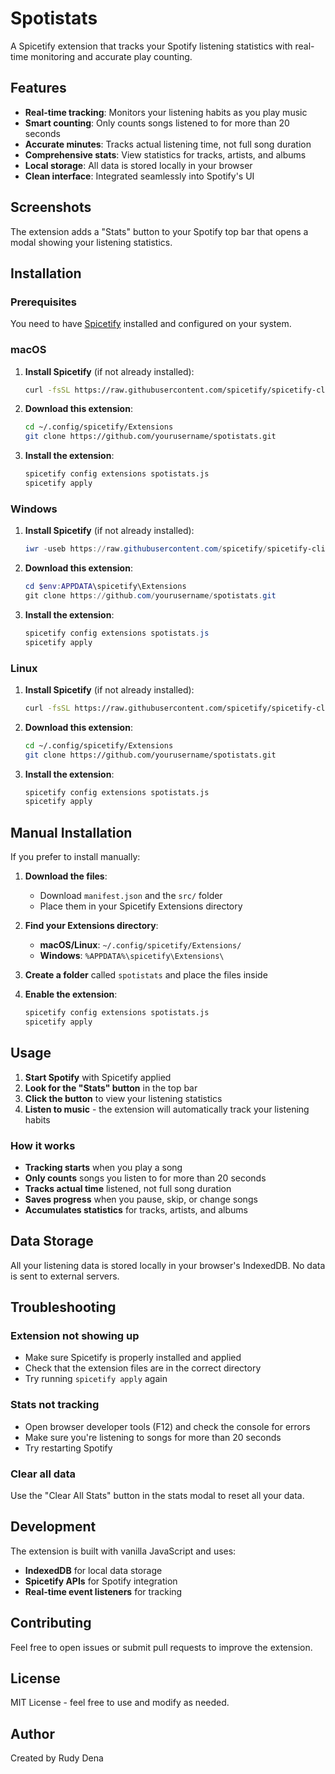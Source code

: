 # Spotistats

A Spicetify extension that tracks your Spotify listening statistics with real-time monitoring and accurate play counting.

## Features

- **Real-time tracking**: Monitors your listening habits as you play music
- **Smart counting**: Only counts songs listened to for more than 20 seconds
- **Accurate minutes**: Tracks actual listening time, not full song duration
- **Comprehensive stats**: View statistics for tracks, artists, and albums
- **Local storage**: All data is stored locally in your browser
- **Clean interface**: Integrated seamlessly into Spotify's UI

## Screenshots

The extension adds a "Stats" button to your Spotify top bar that opens a modal showing your listening statistics.

## Installation

### Prerequisites

You need to have [Spicetify](https://spicetify.app/) installed and configured on your system.

### macOS

1. **Install Spicetify** (if not already installed):
   ```bash
   curl -fsSL https://raw.githubusercontent.com/spicetify/spicetify-cli/master/install.sh | sh
   ```

2. **Download this extension**:
   ```bash
   cd ~/.config/spicetify/Extensions
   git clone https://github.com/yourusername/spotistats.git
   ```

3. **Install the extension**:
   ```bash
   spicetify config extensions spotistats.js
   spicetify apply
   ```

### Windows

1. **Install Spicetify** (if not already installed):
   ```powershell
   iwr -useb https://raw.githubusercontent.com/spicetify/spicetify-cli/master/install.ps1 | iex
   ```

2. **Download this extension**:
   ```powershell
   cd $env:APPDATA\spicetify\Extensions
   git clone https://github.com/yourusername/spotistats.git
   ```

3. **Install the extension**:
   ```powershell
   spicetify config extensions spotistats.js
   spicetify apply
   ```

### Linux

1. **Install Spicetify** (if not already installed):
   ```bash
   curl -fsSL https://raw.githubusercontent.com/spicetify/spicetify-cli/master/install.sh | sh
   ```

2. **Download this extension**:
   ```bash
   cd ~/.config/spicetify/Extensions
   git clone https://github.com/yourusername/spotistats.git
   ```

3. **Install the extension**:
   ```bash
   spicetify config extensions spotistats.js
   spicetify apply
   ```

## Manual Installation

If you prefer to install manually:

1. **Download the files**:
   - Download `manifest.json` and the `src/` folder
   - Place them in your Spicetify Extensions directory

2. **Find your Extensions directory**:
   - **macOS/Linux**: `~/.config/spicetify/Extensions/`
   - **Windows**: `%APPDATA%\spicetify\Extensions\`

3. **Create a folder** called `spotistats` and place the files inside

4. **Enable the extension**:
   ```bash
   spicetify config extensions spotistats.js
   spicetify apply
   ```

## Usage

1. **Start Spotify** with Spicetify applied
2. **Look for the "Stats" button** in the top bar
3. **Click the button** to view your listening statistics
4. **Listen to music** - the extension will automatically track your listening habits

### How it works

- **Tracking starts** when you play a song
- **Only counts** songs you listen to for more than 20 seconds
- **Tracks actual time** listened, not full song duration
- **Saves progress** when you pause, skip, or change songs
- **Accumulates statistics** for tracks, artists, and albums

## Data Storage

All your listening data is stored locally in your browser's IndexedDB. No data is sent to external servers.

## Troubleshooting

### Extension not showing up
- Make sure Spicetify is properly installed and applied
- Check that the extension files are in the correct directory
- Try running `spicetify apply` again

### Stats not tracking
- Open browser developer tools (F12) and check the console for errors
- Make sure you're listening to songs for more than 20 seconds
- Try restarting Spotify

### Clear all data
Use the "Clear All Stats" button in the stats modal to reset all your data.

## Development

The extension is built with vanilla JavaScript and uses:
- **IndexedDB** for local data storage
- **Spicetify APIs** for Spotify integration
- **Real-time event listeners** for tracking

## Contributing

Feel free to open issues or submit pull requests to improve the extension.

## License

MIT License - feel free to use and modify as needed.

## Author

Created by Rudy Dena